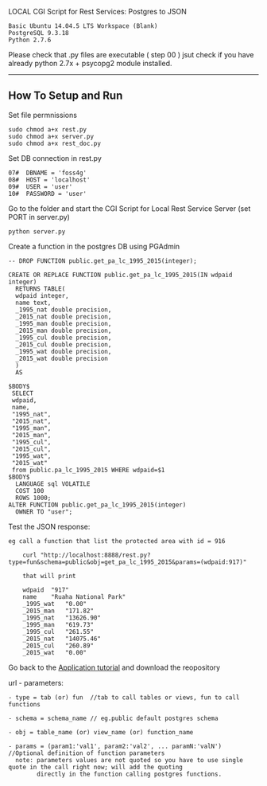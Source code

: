 LOCAL CGI Script for Rest Services: Postgres to JSON

    Basic Ubuntu 14.04.5 LTS Workspace (Blank)
    PostgreSQL 9.3.18
    Python 2.7.6

Please check that .py files are executable ( step 00 )
jsut check if you have already python 2.7x + psycopg2 module installed.

------------------
How To Setup and Run
------------------

Set file permnissions

    sudo chmod a+x rest.py
    sudo chmod a+x server.py
    sudo chmod a+x rest_doc.py
    
    
Set DB connection in rest.py

    07#  DBNAME = 'foss4g'
    08#  HOST = 'localhost'
    09#  USER = 'user'
    10#  PASSWORD = 'user'


Go to the folder and start the CGI Script for Local Rest Service Server (set PORT in server.py)

    python server.py


Create a function in the postgres DB using PGAdmin

    
    -- DROP FUNCTION public.get_pa_lc_1995_2015(integer);

    CREATE OR REPLACE FUNCTION public.get_pa_lc_1995_2015(IN wdpaid integer)
      RETURNS TABLE(
      wdpaid integer, 
      name text, 
      _1995_nat double precision, 
      _2015_nat double precision, 
      _1995_man double precision, 
      _2015_man double precision, 
      _1995_cul double precision, 
      _2015_cul double precision, 
      _1995_wat double precision, 
      _2015_wat double precision
      ) 
      AS
      
    $BODY$ 
     SELECT 
     wdpaid,
     name,
     "1995_nat",
     "2015_nat",
     "1995_man",
     "2015_man",
     "1995_cul",
     "2015_cul",
     "1995_wat",
     "2015_wat"
     from public.pa_lc_1995_2015 WHERE wdpaid=$1 
    $BODY$
      LANGUAGE sql VOLATILE
      COST 100
      ROWS 1000;
    ALTER FUNCTION public.get_pa_lc_1995_2015(integer)
      OWNER TO "user";


Test the JSON response:
    
    eg call a function that list the protected area with id = 916
        
        curl "http://localhost:8888/rest.py?type=fun&schema=public&obj=get_pa_lc_1995_2015&params=(wdpaid:917)"
    
        that will print
        
        wdpaid	"917"
        name	"Ruaha National Park"
        _1995_wat	"0.00"
        _2015_man	"171.82"
        _1995_nat	"13626.90"
        _1995_man	"619.73"
        _1995_cul	"261.55"
        _2015_nat	"14075.46"
        _2015_cul	"260.89"
        _2015_wat	"0.00"
    


Go back to the [Application tutorial](https://github.com/lucageo/foss4g#download-the-application-repository) and download the reopository



url - parameters:
    
    - type = tab (or) fun  //tab to call tables or views, fun to call functions
    
    - schema = schema_name // eg.public default postgres schema
    
    - obj = table_name (or) view_name (or) function_name
    
    - params = (param1:'val1', param2:'val2', ... paramN:'valN')  //Optional definition of function parameters
      note: parameters values are not quoted so you have to use single quote in the call right now; will add the quoting
            directly in the function calling postgres functions.
